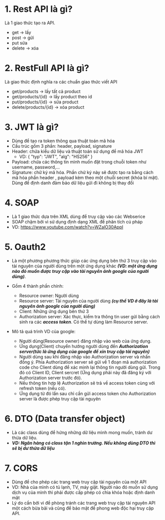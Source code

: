 # 1. Rest API là gì?
Là 1 giao thức tạo ra API. 
 - get -> lấy
 - post -> gửi
 - put sửa
 - delete -> xóa

# 2. RestFull API là gì?
Là giao thức định nghĩa ra các chuẩn giao thức viết API
 - get/products -> lấy tất cả product
 - get/products/{id} -> lấy product theo id
 - put/products/{id} -> sửa product
 - delete/products/{id} -> xóa product

# 3. JWT là gì?
- Dùng để tạo ra token thông qua thuật toán mã hóa
- Cấu trúc gồm 3 phần: header, payload, signature
- Header: chứa kiểu dữ liệu và thuật toán sử dụng để mã hóa JWT
  - VD: { "typ": "JWT", "alg": "HS256" }
- Payload: chứa các thông tin mình muốn đặt trong chuỗi token như username, password,...
- Signature: chữ ký mã hóa. Phần chử ký này sẽ được tạo ra bằng cách mã hóa phần header , payload kèm theo một chuỗi secret (khóa bí mật). Dùng để định danh đảm bảo dữ liệu gửi đi không bị thay đổi

# 4. SOAP
- Là 1 giao thức dựa trên XML dùng để truy cập vào các Webserice
- SOAP chậm bởi vì sử dụng định dạng XML để phân tích cú pháp
- VD: https://www.youtube.com/watch?v=WZalO30AppI

# 5. Oauth2
- Là một phương phương thức giúp các ứng dụng bên thứ 3 truy cập vào tài nguyên của người dùng trên một ứng dụng khác ***(VD: một ứng dụng nào đó muốn được truy cập vào tài nguyên ảnh google của người dùng)***.
- Gồm 4 thành phần chính: 
  - Resource owner: Người dùng
  - Resource server:  Tài nguyên của người dùng ***(cụ thể VD ở đây là tài nguyên ảnh google của người dùng)***
  - Client: Những ứng dụng bên thứ 3
  - Authorization server: Xác thực, kiểm tra thông tin user gửi bằng cách sinh ra các ***access token***. Có thể tự dùng làm Resource server.

- Mô tả quá trình VD của google:
  - Người dùng(Resource owner) đăng nhập vào web của ứng dụng.
  - Ứng dụng(Client) chuyển hướng người dùng đến ***Authorization server(tức là ứng dụng của google để xin truy cập tài nguyên)***
  - Người dùng sau khi đăng nhập vào Authorization server và nhấn đồng ý. Phía Authorization server sẽ gửi về 1 đoạn mã authorization code cho Client dùng để xác minh lại thông tin người dùng gửi. Trong đó có Client ID, Client sercret (Ứng dụng phải này đã đăng ký với Authorization server trước đó).
  - Nếu thông tin hợp lệ Authorization sẽ trả về access token cùng với refresh token (nếu có).
  - Ứng dụng từ đó lần sau chỉ cần gửi access token cho Authorization server là được phép truy cập tài nguyên

# 6. DTO (Data transfer object)
- Là các class dùng để hứng những dữ liệu mình mong muốn, tránh dư thừa dữ liệu. 
- ***VD: Ngân hàng có class tận 1 nghìn trường. Nếu không dùng DTO thì sẽ bị dư thừa dữ liệu***

# 7. CORS
- Dùng để cho phép các trang web truy cập tài nguyên của một API
- VD: Nhà của mình có tủ lạnh, TV, máy giặt. Người nào đó muốn sử dụng dịch vụ của mình thì phải được cấp phép có chìa khóa hoặc định danh mặt
- Lý do cần bởi vì đề phòng tránh các trang web truy cập tài nguyên API một cách bừa bãi và cũng để bảo mật đề phong web độc hại truy cập API.
